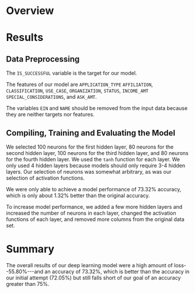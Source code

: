 # Overview

# Results
## Data Preprocessing
<!-- What variable(s) are the targets for your model? -->
The `IS_SUCCESSFUL` variable is the target for our model. 
<!-- What variable(s) are the features for your model? -->
The features of our model are `APPLICATION_TYPE`	`AFFILIATION`, `CLASSIFICATION`, `USE_CASE`, `ORGANIZATION`, `STATUS`, `INCOME_AMT`	`SPECIAL_CONSIDERATIONS`, and `ASK_AMT`. 

<!-- What variable(s) should be removed from the input data because they are neither targets nor features? -->
The variables `EIN` and `NAME` should be removed from the input data because they are neither targets nor features. 
## Compiling, Training and Evaluating the Model
<!-- How many neurons, layers, and activation functions did you select for your neural network model, and why? -->
We selected 100 neurons for the first hidden layer, 80 neurons for the second hidden layer, 100 neurons for the third hidden layer, and 80 neurons for the fourth hidden layer. We used the `tanh` function for each layer. We only used 4 hidden layers because models should only require 3-4 hidden layers. Our selection of neurons was somewhat arbitrary, as was our selection of activation functions. 

<!-- Were you able to achieve the target model performance? -->
We were only able to achieve a model performance of 73.32% accuracy, which is only about 1.32% better than the original accuracy. 

<!-- What steps did you take in your attempts to increase model performance? -->
To increase model performance, we added a few more hidden layers and increased the number of neurons in each layer, changed the activation functions of each layer, and removed more columns from the original data set. 

# Summary
<!-- Summarize the overall results of the deep learning model. Include a recommendation for how a different model could solve this classification problem, and then explain your recommendation. -->
The overall results of our deep learning model were a high amount of loss--55.80%---and an accuracy of 73.32%, which is better than the accuracy in our initial attempt (72.05%) but still falls short of our goal of an accuracy greater than 75%. 